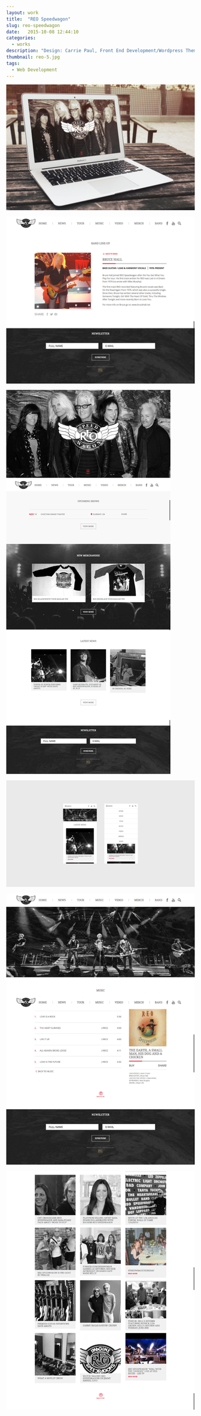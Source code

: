 ```yaml
---
layout: work
title:  "REO Speedwagon"
slug: reo-speedwagon
date:   2015-10-08 12:44:10
categories:
  - works
description: "Design: Carrie Paul, Front End Development/Wordpress Theme: Stephen Herko. New site for REO Speedwagon which was built on a custom responsive Wordpress theme. Tools used to complete this project included scss, bootstrap, and jQuery."
thumbnail: reo-5.jpg
tags:
  - Web Development
---
```


![](/img/work/reo-speedwagon/reo-5.jpg)

![](/img/work/reo-speedwagon/reo-1.jpg)

![](/img/work/reo-speedwagon/reo-2.jpg)

![](/img/work/reo-speedwagon/reo-6.jpg)

![](/img/work/reo-speedwagon/reo-3.jpg)

![](/img/work/reo-speedwagon/reo-4.jpg)

